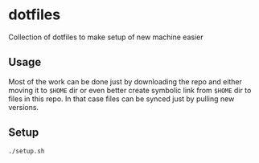 # dotfiles

Collection of dotfiles to make setup of new machine easier

## Usage

Most of the work can be done just by downloading the repo and either moving it
to `$HOME` dir or even better create symbolic link from `$HOME` dir to files in
this repo. In that case files can be synced just by pulling new versions.

## Setup

``` bash
./setup.sh
```
